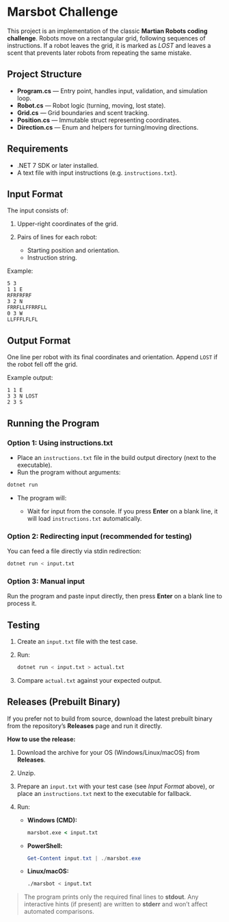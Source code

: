 # Marsbot Challenge

This project is an implementation of the classic **Martian Robots coding challenge**. Robots move on a rectangular grid, following sequences of instructions. If a robot leaves the grid, it is marked as _LOST_ and leaves a scent that prevents later robots from repeating the same mistake.

## Project Structure

- **Program.cs** — Entry point, handles input, validation, and simulation loop.
- **Robot.cs** — Robot logic (turning, moving, lost state).
- **Grid.cs** — Grid boundaries and scent tracking.
- **Position.cs** — Immutable struct representing coordinates.
- **Direction.cs** — Enum and helpers for turning/moving directions.

## Requirements

- .NET 7 SDK or later installed.
- A text file with input instructions (e.g. `instructions.txt`).

## Input Format

The input consists of:

1. Upper-right coordinates of the grid.
2. Pairs of lines for each robot:

   - Starting position and orientation.
   - Instruction string.

Example:

```
5 3
1 1 E
RFRFRFRF
3 2 N
FRRFLLFFRRFLL
0 3 W
LLFFFLFLFL
```

## Output Format

One line per robot with its final coordinates and orientation. Append `LOST` if the robot fell off the grid.

Example output:

```
1 1 E
3 3 N LOST
2 3 S
```

## Running the Program

### Option 1: Using instructions.txt

- Place an `instructions.txt` file in the build output directory (next to the executable).
- Run the program without arguments:

```bash
dotnet run
```

- The program will:

  - Wait for input from the console. If you press **Enter** on a blank line, it will load `instructions.txt` automatically.

### Option 2: Redirecting input (recommended for testing)

You can feed a file directly via stdin redirection:

```bash
dotnet run < input.txt
```

### Option 3: Manual input

Run the program and paste input directly, then press **Enter** on a blank line to process it.

## Testing

1. Create an `input.txt` file with the test case.
2. Run:

   ```bash
   dotnet run < input.txt > actual.txt
   ```

3. Compare `actual.txt` against your expected output.

## Releases (Prebuilt Binary)

If you prefer not to build from source, download the latest prebuilt binary from the repository’s **Releases** page and run it directly.

**How to use the release:**

1. Download the archive for your OS (Windows/Linux/macOS) from **Releases**.
2. Unzip.
3. Prepare an `input.txt` with your test case (see _Input Format_ above), or place an `instructions.txt` next to the executable for fallback.
4. Run:

   - **Windows (CMD):**

     ```cmd
     marsbot.exe < input.txt
     ```

   - **PowerShell:**

     ```powershell
     Get-Content input.txt | ./marsbot.exe
     ```

   - **Linux/macOS:**

     ```bash
     ./marsbot < input.txt
     ```

> The program prints only the required final lines to **stdout**. Any interactive hints (if present) are written to **stderr** and won’t affect automated comparisons.
